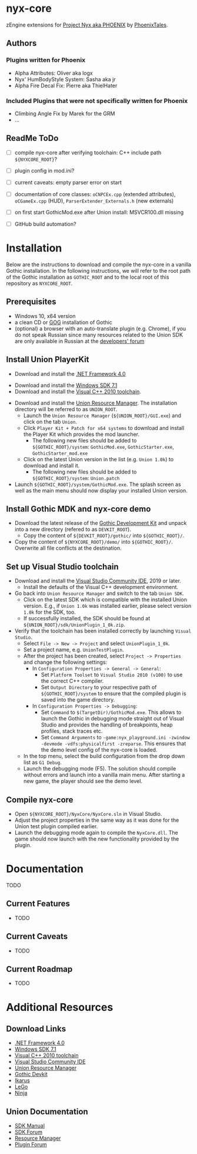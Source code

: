# nyx-core
zEngine extensions for [Project Nyx aka PHOENIX](https://phoenixthegame.com/) by [PhoenixTales](https://phoenixtales.de/).


## Authors

### Plugins written for Phoenix
* Alpha Attributes: Oliver aka logx 
* Nyx' HumBodyStyle System: Sasha aka jr
* Alpha Fire Decal Fix: Pierre aka ThielHater

### Included Plugins that were not specifically written for Phoenix
* Climbing Angle Fix by Marek for the GRM
* ... 


## ReadMe ToDo
- [ ] compile nyx-core after verifying toolchain: C++ include path `${NYXCORE_ROOT}`?
- [ ] plugin config in mod.ini?
- [ ] current caveats: empty parser error on start
- [ ] documentation of core classes: `oCNPCEx.cpp` (extended attributes), `oCGameEx.cpp` (HUD), `ParserExtender_Externals.h` (new externals)
- [ ] on first start GothicMod.exe after Union install: MSVCR100.dll missing
- [ ] GitHub build automation?


# Installation
Below are the instructions to download and compile the nyx-core in a vanilla Gothic installation.
In the following instructions, we will refer to the root path of the Gothic installation as `GOTHIC_ROOT` and to the local root of this repository as `NYXCORE_ROOT`.


## Prerequisites
- Windows 10, x64 version
- a clean CD or [GOG](https://www.gog.com/game/gothic) installation of Gothic
- (optional) a browser with an auto-translate plugin (e.g. Chrome), if you do not speak Russian since many resources related to the Union SDK are only available in Russian at the [developers' forum](https://worldofplayers.ru/forums/1141/)


## Install Union PlayerKit
- Download and install the [.NET Framework 4.0](https://www.microsoft.com/en-US/download/details.aspx?id=17718)
<!-- - Download and install the [.NET Framework 4.8 Developer Pack](https://dotnet.microsoft.com/download/dotnet-framework/net48) -->
- Download and install the [Windows SDK 7.1](https://www.microsoft.com/en-US/download/details.aspx?id=8279)
- Download and install the [Visual C++ 2010 toolchain](https://www.microsoft.com/en-us/download/details.aspx?id=4422).
<!-- - Download and install the [Visual C++ 2010 toolchain](https://www.microsoft.com/en-us/download/details.aspx?id=26999). -->
- Download and install the [Union Resource Manager](https://worldofplayers.ru/threads/41415/). The installation directory will be referred to as `UNION_ROOT`.
  - Launch the `Union Resource Manager` (`${UNION_ROOT}/GUI.exe`) and click on the tab `Union`.
  - Click `Player Kit + Patch for x64 systems` to download and install the Player Kit which provides the mod launcher.
    - The following new files should be added to `${GOTHIC_ROOT}/system`: `GothicMod.exe`, `GothicStarter.exe`, `GothicStarter_mod.exe`
  - Click on the latest Union version in the list (e.g. `Union 1.0k`) to download and install it.
    - The following new files should be added to `${GOTHIC_ROOT}/system`: `Union.patch`
- Launch `${GOTHIC_ROOT}/system/GothicMod.exe`. The splash screen as well as the main menu should now display your installed Union version.


## Install Gothic MDK and nyx-core demo
- Download the latest release of the [Gothic Development Kit](https://github.com/PhoenixTales/gothic-devkit/releases) and unpack into a new directory (refered to as `DEVKIT_ROOT`).
  - Copy the content of `${DEVKIT_ROOT}/gothic/` into `${GOTHIC_ROOT}/`.
- Copy the content of `${NYXCORE_ROOT}/demo/` into `${GOTHIC_ROOT}/`. Overwrite all file conflicts at the destination.


## Set up Visual Studio toolchain
- Download and install the [Visual Studio Community IDE](https://visualstudio.microsoft.com/vs/community/), 2019 or later.
  - Install the defaults of the Visual C++ development environment.
- Go back into `Union Resource Manager` and switch to the tab `Union SDK`.
  - Click on the latest SDK which is compatible with the installed Union version. E.g., if `Union 1.0k` was installed earlier, please select version `1.0k` for the SDK, too.
  - If successfully installed, the SDK should be found at `${UNION_ROOT}/sdk/UnionPlugin_1_0k.zip`.
- Verify that the toolchain has been installed correctly by launching `Visual Studio`.
  - Select `File -> New -> Project` and select `UnionPlugin_1_0k`.
  - Set a project name, e.g. `UnionTestPlugin`.
  - After the project has been created, select `Project -> Properties` and change the following settings:
    - In `Configuration Properties -> General -> General`:
      - Set `Platform Toolset` to `Visual Studio 2010 (v100)` to use the correct C++ compiler.
      - Set `Output Directory` to your respective path of `${GOTHIC_ROOT}/system` to ensure that the compiled plugin is saved into the game directory.
    - In `Configuration Properties -> Debugging`:
      - Set `Command` to `$(TargetDir)/GothicMod.exe`. This allows to launch the Gothic in debugging mode straight out of Visual Studio and provides the handling of breakpoints, heap profiles, stack traces etc.
      - Set `Command Arguments` to `-game:nyx_playground.ini -zwindow -devmode -vdfs:physicalfirst -zreparse`. This ensures that the demo level config of the nyx-core is loaded.
  - In the top menu, select the build configuration from the drop down list as `G1 Debug`.
  - Launch the debugging mode (F5). The solution should compile without errors and launch into a vanilla main menu. After starting a new game, the player should see the demo level.


## Compile nyx-core
- Open `${NYXCORE_ROOT}/NyxCore/NyxCore.sln` in Visual Studio.
- Adjust the project properties in the same way as it was done for the Union test plugin compiled earlier.
- Launch the debugging mode again to compile the `NyxCore.dll`. The game should now launch with the new functionality provided by the plugin.


# Documentation
TODO


## Current Features
- TODO


## Current Caveats
- TODO


## Current Roadmap
- TODO


# Additional Resources

## Download Links
- [.NET Framework 4.0](https://www.microsoft.com/en-US/download/details.aspx?id=17718)
- [Windows SDK 7.1](https://www.microsoft.com/en-US/download/details.aspx?id=8279)
- [Visual C++ 2010 toolchain](https://www.microsoft.com/en-us/download/details.aspx?id=4422)
- [Visual Studio Community IDE](https://visualstudio.microsoft.com/vs/community/)
- [Union Resource Manager](https://worldofplayers.ru/threads/41415/)
- [Gothic Devkit](https://github.com/PhoenixTales/gothic-devkit/releases)
- [Ikarus](https://github.com/Lehona/Ikarus/releases)
- [LeGo](https://github.com/Lehona/LeGo/releases)
- [Ninja](https://github.com/szapp/Ninja/releases)


## Union Documentation
- [SDK Manual](https://worldofplayers.ru/threads/42146/)
- [SDK Forum](https://worldofplayers.ru/forums/1143/)
- [Resource Manager](https://worldofplayers.ru/threads/41415/)
- [Plugin Forum](https://worldofplayers.ru/forums/1142/)

